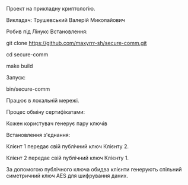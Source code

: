 Проект на прикладну криптологію.

Викладач: Трушевський Валерій Миколайович

Робив під Лінукс
Встановлення:

git clone https://github.com/maxyrrr-sh/secure-comm.git

cd secure-comm

make build

Запуск:

bin/secure-comm

Працює в локальній мережі.

Процес обміну сертифікатами:

Кожен користувач генерує пару ключів

Встановлення з'єднання:


Клієнт 1 передає свій публічний ключ Клієнту 2.

Клієнт 2 передає свій публічний ключ Клієнту 1.


За допомогою публічного ключа обидва клієнти генерують спільний симетричний ключ AES для шифрування даних.
